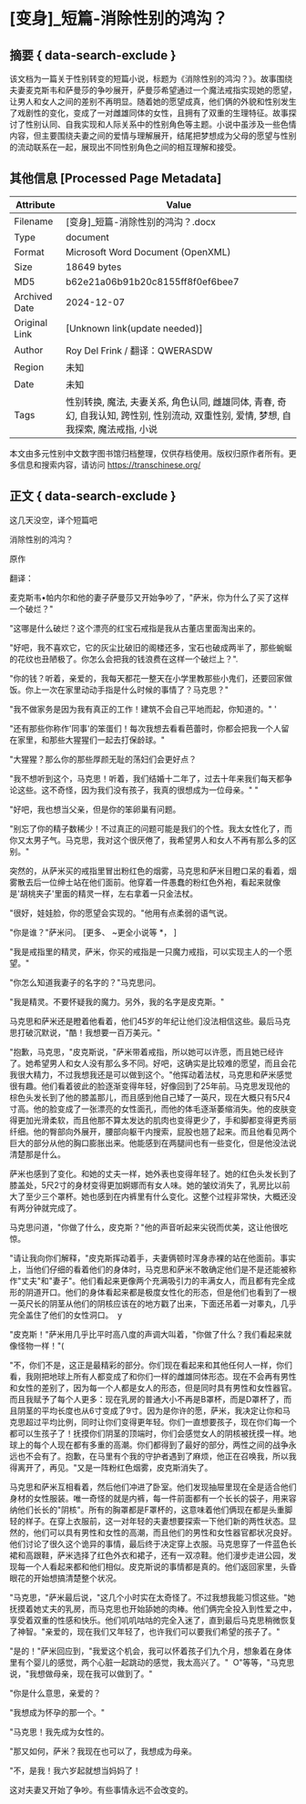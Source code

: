 # [变身]_短篇-消除性别的鸿沟？



## 摘要  { data-search-exclude }

<!-- tcd_abstract -->
该文档为一篇关于性别转变的短篇小说，标题为《消除性别的鸿沟？》。故事围绕夫妻麦克斯韦和萨曼莎的争吵展开，萨曼莎希望通过一个魔法戒指实现她的愿望，让男人和女人之间的差别不再明显。随着她的愿望成真，他们俩的外貌和性别发生了戏剧性的变化，变成了一对雌雄同体的女性，且拥有了双重的生理特征。故事探讨了性别认同、自我实现和人际关系中的性别角色等主题。小说中虽涉及一些色情内容，但主要围绕夫妻之间的爱情与理解展开，结尾把梦想成为父母的愿望与性别的流动联系在一起，展现出不同性别角色之间的相互理解和接受。

<!-- tcd_abstract_end -->

## 其他信息 [Processed Page Metadata]

| Attribute       | Value                                  |
|-----------------|----------------------------------------|
| Filename        | [变身]_短篇-消除性别的鸿沟？.docx                             |
| Type            | document                                 |
| Format          | Microsoft Word Document (OpenXML)                               |
| Size            | 18649 bytes                           |
| MD5             | b62e21a06b91b20c8155ff8f0ef6bee7                                  |
| Archived Date   | 2024-12-07                             |
| Original Link   | [Unknown link(update needed)]                         |
| Author          | Roy Del Frink / 翻译：QWERASDW                               |
| Region          | 未知                               |
| Date            | 未知                                 |
| Tags            | 性别转换, 魔法, 夫妻关系, 角色认同, 雌雄同体, 青春, 奇幻, 自我认知, 跨性别, 性别流动, 双重性别, 爱情, 梦想, 自我探索, 魔法戒指, 小说                                 |

本文由多元性别中文数字图书馆归档整理，仅供存档使用。版权归原作者所有。更多信息和搜索内容，请访问 <https://transchinese.org/>


## 正文 { data-search-exclude }

<!-- tcd_main_text -->
这几天没空，译个短篇吧

消除性别的鸿沟？

原作

翻译：

麦克斯韦•帕内尔和他的妻子萨曼莎又开始争吵了，"萨米，你为什么了买了这样一个破烂？"

"这哪是什么破烂？这个漂亮的红宝石戒指是我从古董店里面淘出来的。

"好吧，我不喜欢它，它的灰尘比破旧的阁楼还多，宝石也破成两半了，那些蜿蜒的花纹也丑陋极了。你怎么会把我的钱浪费在这样一个破烂上？".

"你的钱？听着，亲爱的，我每天都花一整天在小学里教那些小鬼们，还要回家做饭。你上一次在家里动动手指是什么时候的事情了？马克思？"

"我不做家务是因为我有真正的工作！建筑不会自己平地而起，你知道的。" '

"还有那些你称作'同事'的笨蛋们！每次我想去看看芭蕾时，你都会把我一个人留在家里，和那些大猩猩们一起去打保龄球。"

"大猩猩？那么你的那些厚颜无耻的荡妇们会更好点？

"我不想听到这个，马克思！听着，我们结婚十二年了，过去十年来我们每天都争论这些。这不奇怪，因为我们没有孩子，我真的很想成为一位母亲。" "

"好吧，我也想当父亲，但是你的笨卵巢有问题。

"别忘了你的精子数稀少！不过真正的问题可能是我们的个性。我太女性化了，而你又太男子气。马克思，我对这个很厌倦了，我希望男人和女人不再有那么多的区别。"

突然的，从萨米买的戒指里冒出粉红色的烟雾，马克思和萨米目瞪口呆的看着，烟雾散去后一位绅士站在他们面前。他穿着一件愚蠢的粉红色外袍，看起来就像是'胡桃夹子'里面的精灵一样，左右拿着一只金法杖。

"很好，娃娃脸，你的愿望会实现的。"他用有点柔弱的语气说。

"你是谁？"萨米问。
[更多、 ~更全小说等 *， ]

"我是戒指里的精灵，萨米，你买的戒指是一只魔力戒指，可以实现主人的一个愿望。"

"你怎么知道我妻子的名字的？"马克思问。

"我是精灵。不要怀疑我的魔力。另外，我的名字是皮克斯。"

马克思和萨米还是瞪着他看着，他们45岁的年纪让他们没法相信这些。最后马克思打破沉默说，"酷！我想要一百万美元。"

"抱歉，马克思，"皮克斯说，"萨米带着戒指，所以她可以许愿，而且她已经许了。她希望男人和女人没有那么多不同。好吧，这确实是比较难的愿望，而且会花我很大精力，不过我想我还是可以做到这个。"他挥动着法杖，马克思和萨米感觉很有趣。他们看着彼此的脸逐渐变得年轻，好像回到了25年前。马克思发现他的棕色头发长到了他的膝盖那儿，而且感到他自己矮了一英尺，现在大概只有5尺4寸高。他的脸变成了一张漂亮的女性面孔，而他的体毛逐渐萎缩消失。他的皮肤变得更加光滑柔软，而且他那不算太发达的肌肉也变得更少了，手和脚都变得更秀丽纤细。他的臀部向外展开，腰部向躯干内搜索，屁股也翘了起来。而且他看见两个巨大的部分从他的胸口膨胀出来。他能感到在两腿间也有一些变化，但是他没法说清楚那是什么。

萨米也感到了变化。和她的丈夫一样，她外表也变得年轻了。她的红色头发长到了膝盖处，5尺2寸的身材变得更加婀娜而有女人味。她的皱纹消失了，乳房比以前大了至少三个罩杯。她也感到在内裤里有什么变化。这整个过程非常快，大概还没有两分钟就完成了。

马克思问道，"你做了什么，皮克斯？"他的声音听起来尖锐而优美，这让他很吃惊。

"请让我向你们解释，"皮克斯挥动着手，夫妻俩顿时浑身赤裸的站在他面前。事实上，当他们仔细的看着他们的身体时，马克思和萨米不敢确定他们是不是还能被称作"丈夫"和"妻子"。他们看起来更像两个充满吸引力的丰满女人，而且都有完全成形的阴道开口。他们的身体看起来都是极度女性化的形态，但是他们也看到了一根一英尺长的阴茎从他们的阴核应该在的地方戳了出来，下面还吊着一对睾丸，几乎完全盖住了他们的女性洞口。  y

"皮克斯！"萨米用几乎比平时高八度的声调大叫着，"你做了什么？我们看起来就像怪物一样！"(

"不，你们不是，这正是最精彩的部分。你们现在看起来和其他任何人一样，你们看，我刚把地球上所有人都变成了和你们一样的雌雄同体形态。现在不会再有男性和女性的差别了，因为每一个人都是女人的形态，但是同时具有男性和女性器官。而且我赋予了每个人更多：现在乳房的普通大小不再是B罩杯，而是D罩杯了，而且阴茎的平均长度也从6寸变成了9寸。因为是你许的愿，萨米，我决定让你和马克思超过平均比例，同时让你们变得更年轻。你们一直想要孩子，现在你们每一个都可以生孩子了！抚摸你们阴茎的顶端时，你们会感觉女人的阴核被抚摸一样。地球上的每个人现在都有多重的高潮。你们都得到了最好的部分，两性之间的战争永远也不会有了。抱歉，在马里有个我的守护者遇到了麻烦，他正在召唤我，所以我得离开了，再见。"又是一阵粉红色烟雾，皮克斯消失了。

马克思和萨米互相看着，然后他们冲进了卧室。他们发现抽屉里现在全是适合他们身材的女性服装。唯一奇怪的就是内裤，每一件前面都有一个长长的袋子，用来容纳他们长长的"阴核"。所有的胸罩都是F罩杯的，这意味着他们俩现在都是头重脚轻的样子。在穿上衣服前，这一对年轻的夫妻想要探索一下他们新的两性状态。显然的，他们可以具有男性和女性的高潮，而且他们的男性和女性器官都状况良好。他们讨论了很久这个诡异的事情，最后终于决定穿上衣服。马克思穿了一件蓝色长裙和高跟鞋，萨米选择了红色外衣和裙子，还有一双凉鞋。他们漫步走进公园，发现每一个人看起来都和他们相似。皮克斯说的事情都是真的。他们返回家里，头昏眼花的开始想搞清楚整个状况。

"马克思，"萨米最后说，"这几个小时实在太奇怪了。不过我想我能习惯这些。"她抚摸着她丈夫的乳房，而马克思也开始舔她的肉棒。他们俩完全投入到性爱之中，享受着双重的性感和快乐。他们叽叽咕咕的完全入迷了，直到最后马克思稍微恢复了神智。"亲爱的，现在我们又年轻了，也许我们可以要我们希望的孩子了。"

"是的！"萨米回应到，"我爱这个机会，我可以怀着孩子们九个月，想象着在身体里有个婴儿的感觉，两个心脏一起跳动的感觉，我太高兴了。"  O"等等，"马克思说，"我想做母亲，现在我可以做到了。"

"你是什么意思，亲爱的？

"我想成为怀孕的那一个。"

"马克思！我先成为女性的。

"那又如何，萨米？我现在也可以了，我想成为母亲。

"不，是我！我六岁起就想当妈妈了！

这对夫妻又开始了争吵。有些事情永远不会改变的。
<!-- tcd_main_text_end -->

